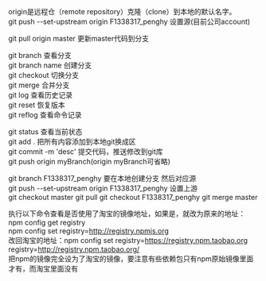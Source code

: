 origin是远程仓（remote repository）克隆（clone）到本地的默认名字。  
git push --set-upstream origin F1338317_penghy	设置源(目前公司account)  

git pull origin master	更新master代码到分支  

git branch       查看分支  
git branch name  创建分支  
git checkout     切换分支  
git merge 		 合并分支  
git log			 查看历史记录  
git reset		 恢复版本  
git reflog		 查看命令记录  

git status		 查看当前状态  
git add .		 把所有内容添加到本地git换成区  
git commit -m 'desc'	提交代码，推送修改到git库  
git push origin myBranch(origin myBranch可省略)  

git branch F1338317_penghy		要在本地创建分支  然后对应源  
git push --set-upstream origin F1338317_penghy		设置上游  
git checkout master		git pull	git checkout F1338317_penghy	git merge master  

执行以下命令查看是否使用了淘宝的镜像地址，如果是，就改为原来的地址：  
npm config get registry  
npm config set registry=http://registry.npmjs.org  
改回淘宝的地址：npm config set registry=https://registry.npm.taobao.org   registry=http://registry.npm.taobao.org/  
把npm的镜像完全设为了淘宝的镜像，要注意有些依赖包只有npm原始镜像里面才有，而淘宝里面没有  
